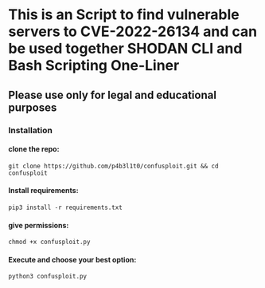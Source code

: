 # This is an Script to find vulnerable servers to CVE-2022-26134 and can be used together SHODAN CLI and Bash Scripting One-Liner
## Please use only for legal and educational purposes

### Installation

#### clone the repo:

	git clone https://github.com/p4b3l1t0/confusploit.git && cd confusploit

#### Install requirements:

	pip3 install -r requirements.txt 

#### give permissions:

	chmod +x confusploit.py

#### Execute and choose your best option:

	python3 confusploit.py
